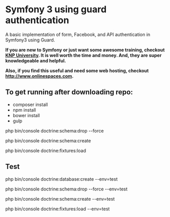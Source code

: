 Symfony 3 using guard authentication
====================================

A basic implementation of form, Facebook, and API authentication in Symfony3 using Guard.

**If you are new to Symfony or just want some awesome training, checkout [KNP University](http://www.knpuniversity.com). It is well worth the time and money. And, they are super knowledgeable and helpful.**


**Also, if you find this useful and need some web hosting, checkout http://www.onlinespaces.com.**

To get running after downloading repo:
--------------------------------------

* composer install
* npm install
* bower install
* gulp


php bin/console doctrine:schema:drop --force

php bin/console doctrine:schema:create

php bin/console doctrine:fixtures:load


Test
----
php bin/console doctrine:database:create --env=test

php bin/console doctrine:schema:drop --force --env=test

php bin/console doctrine:schema:create --env=test

php bin/console doctrine:fixtures:load --env=test
